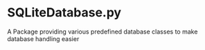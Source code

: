 # SQLiteDatabase.py
A Package providing various predefined database classes to make database handling easier
